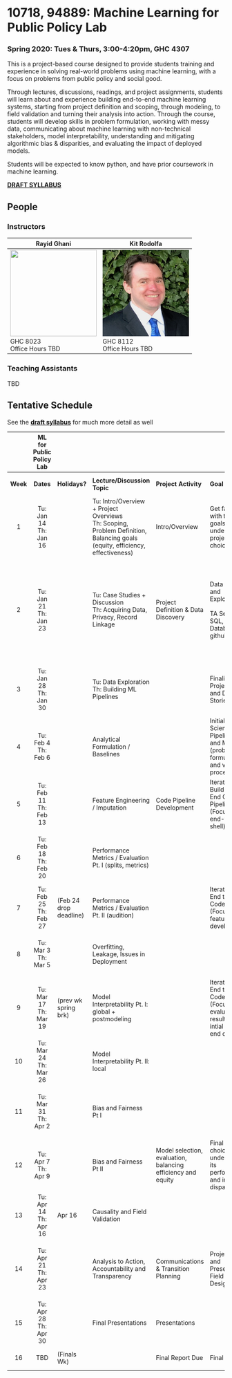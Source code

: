 # 10718, 94889: Machine Learning for Public Policy Lab
### Spring 2020: Tues & Thurs, 3:00-4:20pm, GHC 4307

This is a project-based course designed to provide students training and experience in solving real-world problems using machine learning, with a focus on problems from public policy and social good.

Through lectures, discussions, readings, and project assignments, students will learn about and experience building end-to-end machine learning systems, starting from project definition and scoping, through modeling, to field validation and turning their analysis into action. Through the course, students will develop skills in problem formulation, working with messy data, communicating about machine learning with non-technical stakeholders, model interpretability, understanding and mitigating algorithmic bias & disparities, and evaluating the impact of deployed models.

Students will be expected to know python, and have prior coursework in machine learning.

**[DRAFT SYLLABUS](/syllabus.pdf)**

## People

### Instructors

| Rayid Ghani | Kit Rodolfa |
| --- | --- |
| <img src='http://www.datasciencepublicpolicy.org/wp-content/uploads/2018/05/RayidGhani-012-400x400.jpg' width='200' height='200' /> <br /> GHC 8023 <br /> Office Hours TBD | <img src='/kit_rodolfa.png' /> <br /> GHC 8112 <br /> Office Hours TBD |

### Teaching Assistants
TBD

## Tentative Schedule

See the **[draft syllabus](/syllabus.pdf)** for much more detail as well

|   | **ML for Public Policy Lab** |  |  |  |  |  |  |
| :---: | :---: | --- | --- | --- | --- | --- | --- |
|  **Week** | **Dates** | **Holidays?** | **Lecture/Discussion Topic** | **Project Activity** | **Goal** | **Readings** | **Delvierable / Expected Output** |
|  1 | Tu: Jan 14<br/>Th: Jan 16 |  | Tu: Intro/Overview + Project Overviews<br/>Th: Scoping, Problem Definition, Balancing goals (equity, efficiency, effectiveness) | Intro/Overview | Get familiar with the class, goals, and understand project choices | (none for Tues)<br/><br/>• DSaPP Scoping Guide<br/>• Bias Metrics?<br/>• One case study for Thursday, walk through scope example in lecture<br/>• Hand, Deconstructing Stat. Quest.? |  |
|  2 | Tu: Jan 21<br/>Th: Jan 23 |  | Tu: Case Studies + Discussion<br/>Th: Acquiring Data, Privacy, Record Linkage | Project Definition & Data Discovery | Data Audit and Exploration<br/><br/>TA Sessions: SQL, Databases, github | • "What could go wrong" case study:<br/>  - Predictive Policing (Lum and Isaac, To predict and serve)?<br/>  - Lecher, What Happens When an Algorithm Cuts Your Health Care (The Verge)<br/>  - Others?<br/>• "What could go right" case study:<br/>  - Lead paper?<br/>  - Syracuse water mains?<br/>  - Police EIS?<br/>  - Others?<br/><br/>• Ohm, Broken Promises of Privacy (Intro and Sec. 1)<br/>• Data Matching Book, Ch. 2<br/>• Database chapter from Big Data/Social Science book? | Beginning of week, team and project assignments |
|  3 | Tu: Jan 28<br/>Th: Jan 30 |  | Tu: Data Exploration<br/>Th: Building ML Pipelines |  | Finalize Project Scope and Data Stories | • Brillinger, Data Analysis, Exploratory (https://www.stat.berkeley.edu/~brill/Papers/EDASage.pdf)<br/>• Practical Statistics for Data Scientists, Ch. 1?? (looks like good overview, but code snippets use R)??<br/><br/>• Pipeline reading (Rayid)? | ETL of some dataset (census?)<br/>Data exploration<br/>Scope refinement |
|  4 | Tu: Feb 4<br/>Th: Feb 6 |  | Analytical Formulation / Baselines |  | Initial Data Science Pipeline Setup and Mockups<br/>(problem formulation and validation process) | • Science bias paper (Obermeyer et al) -- analytical formulation example<br/>• Ameisen, Always Start with a Stupid Model (Medium)<br/>• Ramakrishnan, Create a Common-Sense Baseline First (Medium)<br/>• Provost and Fawcett, Data Sci for Business, Ch. 2 | *First week of deep dives<br/>Project Scope + Proposal with Descriptive Statistics* |
|  5 | Tu: Feb 11<br/>Th: Feb 13 |  | Feature Engineering / Imputation | Code Pipeline Development | Iteration 1 - Build End to End Code Pipeline <br/>(Focus on end-to-end shell) | • Gelman imputation chapter?? (code all in R but good concept overview)<br/>• Akinfaderin, Missing Data Conundrum (Medium)?<br/>• Zhang and Casari, Feature Engineering for ML, Chapter 2<br/>• Rayid case study example with feature details? | Skeleton Code (Pipeline), Mockups<br/>Proposal Peer Reviews |
|  6 | Tu: Feb 18<br/>Th: Feb 20 |  | Performance Metrics / Evaluation Pt. I (splits, metrics) |  |  | • Rudin, Secrets of ML?<br/>• Intertemporal CV paper?<br/>• ML Chapter from Big Data Social Sci Book? | Technical Modeling Plan (features, label definition(s), model specifications, etc) |
|  7 | Tu: Feb 25<br/>Th: Feb 27 | (Feb 24 drop deadline) | Performance Metrics / Evaluation Pt. II (audition) |  | Iteration 2 - End to End Code Pipeline<br/>(Focus on feature development) | • Stapor, Evaluating and Comparing Classifiers<br/>• Transductive TopK (Liu et al) or similar? | Code (Pipeline), Initial Models (and analysis) |
|  8 | Tu: Mar 3<br/>Th: Mar 5 |  | Overfitting, Leakage, Issues in Deployment |  |  | • Riley, Three Pitfalls to Avoid in Machine Learning (Nature)<br/>• Provost and Fawcett, Data Sci for Business, Ch. 5<br/>• Kaufman et al, Leakage in Data Mining<br/>• Gonfalonieri, Why is Machine Learning Deployment Hard? (Medium)<br/>- OR - Kervizic, Overview of Different Approaches to Deploying Machine Learning Models in Production (KD Nuggets) | Early Results: Correct but Crappy |
|  9 | Tu: Mar 17<br/>Th: Mar 19 | (prev wk spring brk) | Model Interpretability Pt. I: global + postmodeling |  | Iteration 3 - End to End Code Pipeline <br/>(Focus on evaluation, results and intial front-end demo) | **TBD** | **Refined Feature List** |
|  10 | Tu: Mar 24<br/>Th: Mar 26 |  | Model Interpretability Pt. II: local |  |  | • LIME<br/>• MAPLE<br/>• Rudin? | Model Interpretation |
|  11 | Tu: Mar 31<br/>Th: Apr 2 |  | Bias and Fairness Pt I |  |  | • Rawls Theory of Justice?<br/>• Huq or COMPAS? | Results (across models, features, metrics)<br/>Add bias analysis methods |
|  12 | Tu: Apr 7<br/>Th: Apr 9 |  | Bias and Fairness Pt II | Model selection, evaluation, balancing efficiency and equity | Final model choice and understanding its performance and impact on disparities | • Chouldecova (case study)<br/>• Hardt or Dwork (post-model adjustment methods)?<br/>• Fairness-constrained method (Celis et al or Zafar et al)? | **Draft Research Proposal Section** |
|  13 | Tu: Apr 14<br/>Th: Apr 16 | Apr 16 | Causality and Field Validation |  |  | • Causal Inference Overview (maybe: Peters et al, Elements of Causal Inference, Ch. 1 and 2?)<br/>- OR - Pearl, Seven Tools of Causal Inference with Reflections on ML<br/>• Case study with field trial (e.g. Lead?) | *No deep dive - Thursday off* |
|  14 | Tu: Apr 21<br/>Th: Apr 23 |  | Analysis to Action, Accountability and Transparency | Communications & Transition Planning | Project Report and Presentations<br/>Field Trial Design | • DJ ethics book<br/>• Communicating about data, maybe:<br/>  - Communicating Data with Tableau, Ch. 1 (not tableau-specific)<br/>  - Making Data Talk (Nat'l Cancer Institute)<br/>  - Wainer, Improving Data Displays (http://www.stat.columbia.edu/~gelman/communication/Wainer2009.pdf)<br/>  - Gelman and Nolan, Lying with Statistics (Ch 11 from Teaching Statistics: A Bag of Tricks) | **Last week of deep dives<br/>Draft Field Trial Design Section** |
|  15 | Tu: Apr 28<br/>Th: Apr 30 |  | Final Presentations | Presentations |  |  | **Presentation** |
|  16 | TBD | (Finals Wk) |  | Final Report Due | Final Report |  | **Report and Repo and Code Documentation** |
